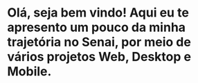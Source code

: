# Olá, seja bem vindo! Aqui eu te apresento um pouco da minha trajetória no Senai, por meio de vários projetos Web, Desktop e Mobile.

